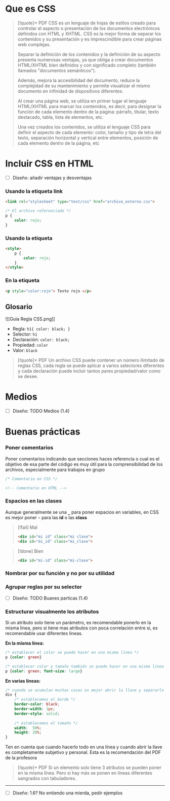 # Que es CSS

>[!quote]+ PDF
>CSS es un lenguaje de hojas de estilos creado para controlar el aspecto o presentación de los documentos electrónicos definidos con HTML y XHTML. CSS es la mejor forma de separar los contenidos y su presentación y es imprescindible para crear páginas web complejas. 
>
> Separar la definición de los contenidos y la definición de su aspecto presenta numerosas ventajas, ya que obliga a crear documentos HTML/XHTML bien definidos y con significado completo (también llamados "documentos semánticos"). 
> 
> Además, mejora la accesibilidad del documento, reduce la complejidad de su mantenimiento y permite visualizar el mismo documento en infinidad de dispositivos diferentes. 
> 
> Al crear una página web, se utiliza en primer lugar el lenguaje HTML/XHTML para marcar los contenidos, es decir, para designar la función de cada elemento dentro de la página: párrafo, titular, texto destacado, tabla, lista de elementos, etc. 
> 
> Una vez creados los contenidos, se utiliza el lenguaje CSS para definir el aspecto de cada elemento: color, tamaño y tipo de letra del texto, separación horizontal y vertical entre elementos, posición de cada elemento dentro de la página, etc

# Incluir CSS en HTML

- [ ] Diseño: añadir ventajas y desventajas


### Usando la etiqueta link
```html
<link rel="stylesheet" type="text/css" href="archivo_externo.css"> 
```
```CSS
/* El archivo referenciado */
p {
	color: rojo;
}
```

### Usando la etiqueta 
```html
<style> 
	p {
		color: rojo;
	}
</style>
```


### En la etiqueta
```html
<p style="color:rojo"> Texto rojo </p>
```


## Glosario
![[Guia Regla CSS.png]]

- Regla: ```h1{ color: black; }```
- Selector: ```h1```
- Declaración: ```color: black;```
- Propiedad: ```color```
- Valor: ```black```

>[!quote]+ PDF
>Un archivo CSS puede contener un número ilimitado de reglas CSS, cada regla se puede aplicar a varios selectores diferentes y cada declaración puede incluir tantos pares propiedad/valor como se desee.

# Medios 
- [ ] Diseño: TODO Medios (1.4)

# Buenas prácticas

### Poner comentarios
Poner comentarios indicando que secciones haces referencia o cual es el objetivo de esa parte del código es muy útil para la comprensibilidad de los archivos, especialmente para trabajos en grupo
```CSS
/* Comentario en CSS */
```
```HTML
<!-- Comentario en HTML -->
```

### Espacios en las clases
Aunque generalmente se una **`_`** para poner espacios en variables, en CSS es mejor poner **`-`** para las **id** o las **class** 

> [!fail] Mal
> ```html
> <div id="mi id" class="mi clase">
> <div id="mi_id" class="mi_clase">
> ```

> [!done] Bien
> ```html
> <div id="mi-id" class="mi-clase">
> ```

### Nombrar por su función y no por su utilidad

### Agrupar reglas por su selector
- [ ] Diseño: TODO Buanes particas (1.4)

### Estructurar visualmente los atributos
Si un atributo solo tiene un parámetro, es recomendable ponerlo en la misma línea, pero si tiene mas atributos con poca correlación entre si, es recomendable usar diferentes líneas.

**En la misma línea:**
```css
/* establecer el color se puede hacer en una misma línea */
p {color: green}

/* establecer color y tamaño también se puede hacer en una misma línea */
p {color: green; font-size: large}
```

**En varias líneas:**
```css
/* cuando se acumulan muchas cosas es mejor abrir la llave y separarlo por bloques, usando comentarios en cada uno */
div {
	/* establecemos el borde */
	border-color: black;
	border-width: 1px;
	border-style: solid;
	
	/* establecemos el tamaño */
	width:  50%;
	height: 20%;
}
```

Ten en cuenta que cuando hacerlo todo en una línea y cuando abrir la llave es completamente subjetivo y personal. Esta es la recomendación del PDF de la profesora 

>[!quote]+ PDF
> Si un elemento solo tiene 3 atributos se pueden poner en la misma línea. 
> Pero si hay más se ponen en líneas diferentes sangrados con tabuladores.

---
- [ ] Diseño: 1.6? No entiendo una mierda, pedir ejemplos





